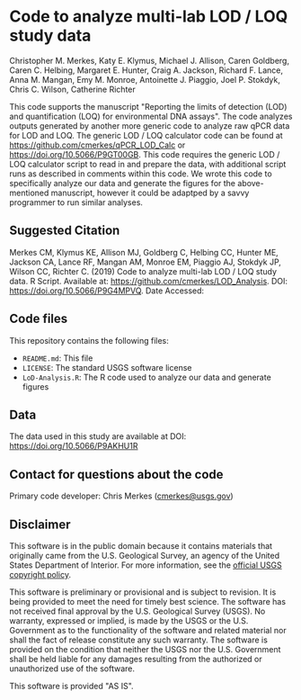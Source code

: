 # Code to analyze multi-lab LOD / LOQ study data

Christopher M. Merkes, Katy E. Klymus, Michael J. Allison, Caren Goldberg, Caren C. Helbing, Margaret E. Hunter, Craig A. Jackson, Richard F. Lance, Anna M. Mangan, Emy M. Monroe, Antoinette J. Piaggio, Joel P. Stokdyk, Chris C. Wilson, Catherine Richter

This code supports the manuscript "Reporting the limits of detection (LOD) and quantification (LOQ) for environmental DNA assays". The code analyzes outputs generated by another more generic code to analyze raw qPCR data for LOD and LOQ. The generic LOD / LOQ calculator code can be found at https://github.com/cmerkes/qPCR_LOD_Calc or https://doi.org/10.5066/P9GT00GB. This code requires the generic LOD / LOQ calculator script to read in and prepare the data, with additional script runs as described in comments within this code. We wrote this code to specifically analyze our data and generate the figures for the above-mentioned manuscript, however it could be adaptped by a savvy programmer to run similar analyses.

## Suggested Citation

Merkes CM, Klymus KE, Allison MJ, Goldberg C, Helbing CC, Hunter ME, Jackson CA, Lance RF, Mangan AM, Monroe EM, Piaggio AJ, Stokdyk JP, Wilson CC, Richter C. (2019) Code to analyze multi-lab LOD / LOQ study data. R Script. Available at: https://github.com/cmerkes/LOD_Analysis. DOI: https://doi.org/10.5066/P9G4MPVQ. Date Accessed: <DATE>
  
## Code files

This repository contains the following files:
- `README.md`: This file
- `LICENSE`: The standard USGS software license
- `LoD-Analysis.R`: The R code used to analyze our data and generate figures

## Data

The data used in this study are available at DOI: https://doi.org/10.5066/P9AKHU1R

## Contact for questions about the code

Primary code developer: Chris Merkes (cmerkes@usgs.gov)

## Disclaimer

This software is in the public domain because it contains materials that originally came from the U.S. Geological Survey, an agency of the United States Department of Interior. For more information, see the [official USGS copyright policy](https://www2.usgs.gov/visual-id/credit_usgs.html#copyright/).


This software is preliminary or provisional and is subject to revision. It is being provided to meet the need for timely best science. The software has not received final approval by the U.S. Geological Survey (USGS). No warranty, expressed or implied, is made by the USGS or the U.S. Government as to the functionality of the software and related material nor shall the fact of release constitute any such warranty. The software is provided on the condition that neither the USGS nor the U.S. Government shall be held liable for any damages resulting from the authorized or unauthorized use of the software.

This software is provided "AS IS".
